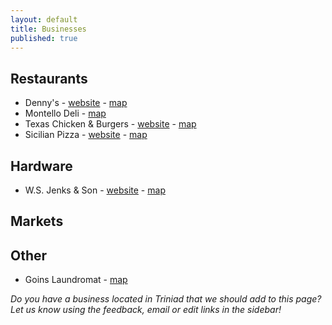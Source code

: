 ```yaml
---
layout: default
title: Businesses
published: true
---
```



## Restaurants

* Denny's - [website](https://locations.dennys.com/DC/WASHINGTON/248646) - [map](https://goo.gl/maps/y5DqCwFpaQgPYsG58) 
* Montello Deli - [map](https://goo.gl/maps/Us2VHuvo1Mif9dit6)
* Texas Chicken & Burgers - [website](https://www.texaschickenandburgers.com/location/washington-DC/1239-mount-olivet-road-ne-washington-d-c-20002_0) - [map](https://goo.gl/maps/3tRh8yN7gZCtitB49)
* Sicilian Pizza - [website](http://www.sicilianpizzadc.net/) - [map](https://goo.gl/maps/ih8vpDLifpT6MCLz5)

## Hardware

* W.S. Jenks & Son - [website](https://www.wsjenks.com/shop/departments.asp?mscssid=72C5CC0E8168D82C5238CB5554A53844&mbrid=2603&custid=TEMP) - [map](https://goo.gl/maps/yPiYMhy9JgKJwkjW9)

## Markets

## Other

* Goins Laundromat - [map](https://goo.gl/maps/kq4ook5gWcPpfGNMA)


<p><em>Do you have a business located in Triniad that we should add to this page?  Let us know using the feedback, email or edit links in the sidebar!</em></p>
